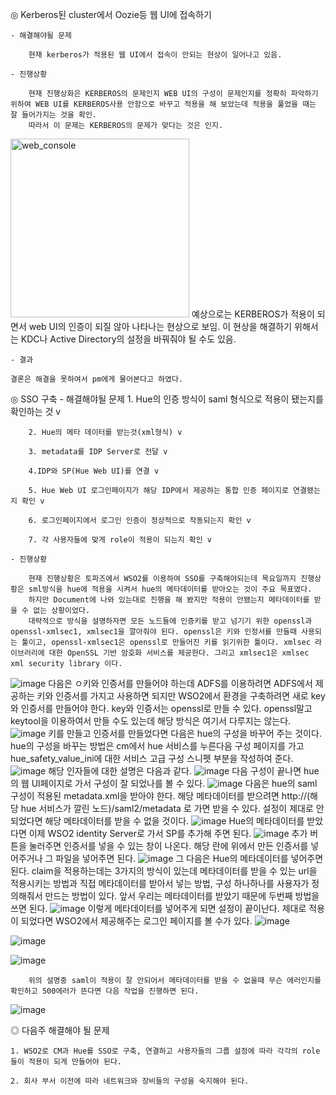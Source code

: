 ◎ Kerberos된 cluster에서 Oozie등 웹 UI에 접속하기

    - 해결해야될 문제
        
        현재 kerberos가 적용된 웹 UI에서 접속이 안되는 현상이 일어나고 있음.

    - 진행상황

        현재 진행상화은 KERBEROS의 문제인지 WEB UI의 구성이 문제인지를 정확히 파악하기 위하여 WEB UI를 KERBEROS사용 안함으로 바꾸고 적용을 해 보았는데 적용을 풀었을 때는 잘 들어가지는 것을 확인.
        따라서 이 문제는 KERBEROS의 문제가 맞다는 것은 인지.
<img width="286" alt="web_console" src="https://user-images.githubusercontent.com/37497189/58397484-253c5b00-808c-11e9-92c3-01a0ff4d6093.PNG">
        예상으로는 KERBEROS가 적용이 되면서  web UI의 인증이 되질 않아 나타나는 현상으로 보임. 이 현상을 해결하기 위해서는 KDC나 Active Directory의 설정을 바꿔줘야 될 수도 있음.

    - 결과
    
    결론은 해결을 못하여서 pm에게 물어본다고 하였다.
        

◎ SSO 구축
    - 해결해야될 문제
        1. Hue의 인증 방식이 saml 형식으로 적용이 됐는지를 확인하는 것 v
       
        2. Hue의 메타 데이터를 받는것(xml형식) v

        3. metadata를 IDP Server로 전달 v

        4.IDP와 SP(Hue Web UI)를 연결 v

        5. Hue Web UI 로그인페이지가 해당 IDP에서 제공하는 통합 인증 페이지로 연결됐는지 확인 v

        6. 로그인페이지에서 로그인 인증이 정상적으로 작동되는지 확인 v

        7. 각 사용자들에 맞게 role이 적용이 되는지 확인 v

    - 진행상황
        
        현재 진행상황은 토파즈에서 WSO2를 이용하여 SSO를 구축해야되는데 목요일까지 진행상황은 sml방식을 hue에 적용을 시켜서 hue의 메타데이터를 받아오는 것이 주요 목표였다.
        하지만 Document에 나와 있는대로 진행을 해 봤지만 적용이 안됐는지 메타데이터를 받을 수 없는 상황이었다.
        대략적으로 방식을 설명하자면 모든 노드들에 인증키를 받고 넘기기 위한 openssl과 openssl-xmlsec1, xmlsec1을 깔아줘야 된다. openssl은 키와 인정서를 만들때 사용되는 툴이고, openssl-xmlsec1은 openssl로 만들어진 키를 읽기위한 툴이다. xmlsec 라이브러리에 대한 OpenSSL 기반 암호화 서비스를 제공한다. 그리고 xmlsec1은 xmlsec xml security library 이다.
![image](https://user-images.githubusercontent.com/37497189/58541217-f7931580-8235-11e9-8079-1063edd85bbf.png)
        다음은 ㅇ키와 인증서를 만들어야 하는데 ADFS를 이용하려면 ADFS에서 제공하는 키와 인증서를 가지고 사용하면 되지만 WSO2에서 환경을 구축하려면 새로 key와 인증서를 만들어야 한다. key와 인증서는 openssl로 만들 수 있다. openssl말고 keytool을 이용하여서 만들 수도 있는데 해당 방식은 여기서 다루지는 않는다.
![image](https://user-images.githubusercontent.com/37497189/58541419-70926d00-8236-11e9-8b60-47bf45021dbc.png)
        키를 만들고 인증서를 만들었다면 다음은 hue의 구성을 바꾸어 주는 것이다. hue의 구성을 바꾸는 방법은 cm에서 hue 서비스를 누른다음 구성 페이지를 가고 hue_safety_value_ini에 대한 서비스 고급 구성 스니펫 부분을 작성하여 준다.
![image](https://user-images.githubusercontent.com/37497189/58541593-cc5cf600-8236-11e9-80e8-7b87d8bcd566.png)
        해당 인자들에 대한 설명은 다음과 같다.
![image](https://user-images.githubusercontent.com/37497189/58541634-e4347a00-8236-11e9-9943-c706751b4af7.png)
        다음 구성이 끝나면 hue의 웹 UI페이지로 가서 구성이 잘 되었나를 볼 수 있다.
![image](https://user-images.githubusercontent.com/37497189/58541720-0f1ece00-8237-11e9-8fd5-b2ede10e9cce.png)
        다음은 hue의 saml 구성이 적용된 metadata.xml을 받아야 한다. 해당 메타데이터를 받으려면 http://(해당 hue 서비스가 깔린 노드)/saml2/metadata 로 가면 받을 수 있다.
        설정이 제대로 안되었다면 해당 메타데이터를 받을 수 없을 것이다.
![image](https://user-images.githubusercontent.com/37497189/58541866-658c0c80-8237-11e9-96be-68bb5917c033.png)
        Hue의 메타데이터를 받았다면 이제 WSO2 identity Server로 가서 SP를 추가해 주면 된다.
![image](https://user-images.githubusercontent.com/37497189/58541968-91a78d80-8237-11e9-97f6-2b3e46e00b5a.png)
        추가 버튼을 눌러주면 인증서를 넣을 수 있는 창이 나온다. 해당 란에 위에서 만든 인증서를 넣어주거나 그 파일을 넣어주면 된다.
![image](https://user-images.githubusercontent.com/37497189/58542051-c3205900-8237-11e9-896b-587f23c51997.png)
        그 다음은 Hue의 메타데이터를 넣어주면 된다. claim을 적용하는데는 3가지의 방식이 있는데 메타데이터를 받을 수 있는 url을 적용시키는 방법과 직접 메타데이터를 받아서 넣는 방법, 구성 하나하나를 사용자가 정의해줘서 만드는 방법이 있다. 앞서 우리는 메타데이터를 받았기 때문에 두번째 방법을 쓰면 된다.
![image](https://user-images.githubusercontent.com/37497189/58542170-04b10400-8238-11e9-8b23-ad4c8b7ee92c.png)
        이렇게 메타데이터를 넣어주게 되면 설정이 끝이난다. 제대로 적용이 되었다면 WSO2에서 제공해주는 로그인 페이지를 볼 수가 있다.
![image](https://user-images.githubusercontent.com/37497189/58542234-290ce080-8238-11e9-8945-9f51a0416a50.png)

![image](https://user-images.githubusercontent.com/37497189/58542272-3b871a00-8238-11e9-99ed-8ee6abee6c75.png)

![image](https://user-images.githubusercontent.com/37497189/58542301-4f328080-8238-11e9-8db3-6a3cd154c0d2.png)

        위의 설명중 saml이 적용이 잘 안되어서 메타데이터를 받을 수 없을때 무슨 에러인지를 확인하고 500에러가 뜬다면 다음 작업을 진행하면 된다.
![image](https://user-images.githubusercontent.com/37497189/58542375-76894d80-8238-11e9-8140-50437b84bcc3.png)



◎ 다음주 해결해야 될 문제
    
    1. WSO2로 CM과 Hue를 SSO로 구축, 연결하고 사용자들의 그룹 설정에 따라 각각의 role들이 적용이 되게 만들어야 된다.
    
    2. 회사 부서 이전에 따라 네트워크와 장비들의 구성을 숙지해야 된다.
